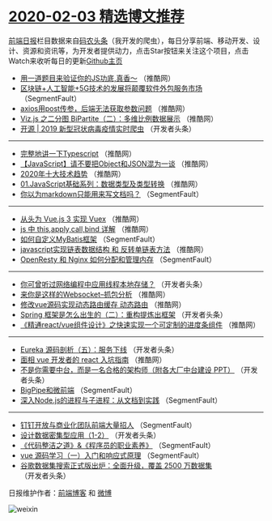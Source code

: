 # [2020-02-03 精选博文推荐](http://hao.caibaojian.com/date/2020/02/03)

[前端日报](http://caibaojian.com/c/news)栏目数据来自[码农头条](http://hao.caibaojian.com/)（我开发的爬虫），每日分享前端、移动开发、设计、资源和资讯等，为开发者提供动力，点击Star按钮来关注这个项目，点击Watch来收听每日的更新[Github主页](https://github.com/kujian/frontendDaily)
* [用一道题目来验证你的JS功底,真香～](http://hao.caibaojian.com/136912.html) （推酷网）
* [区块链+人工智能+5G技术的发展将颠覆软件外包服务市场](http://hao.caibaojian.com/136889.html) （SegmentFault）
* [axios用post传参，后端无法获取参数问题](http://hao.caibaojian.com/136911.html) （推酷网）
* [Viz.js 之二分图 BiPartite（二）：多维比例数据展示](http://hao.caibaojian.com/136906.html) （推酷网）
* [开源 | 2019 新型冠状病毒疫情实时爬虫](http://hao.caibaojian.com/136896.html) （开发者头条）

***
* [完整地讲一下Typescript](http://hao.caibaojian.com/136905.html) （推酷网）
* [【JavaScript】请不要把Object和JSON混为一谈](http://hao.caibaojian.com/136913.html) （推酷网）
* [2020年十大技术趋势](http://hao.caibaojian.com/136904.html) （推酷网）
* [01.JavaScript基础系列：数据类型及类型转换](http://hao.caibaojian.com/136907.html) （推酷网）
* [你以为markdown只能用来写文档吗？](http://hao.caibaojian.com/136886.html) （SegmentFault）

***
* [从头为 Vue.js 3 实现 Vuex](http://hao.caibaojian.com/136899.html) （推酷网）
* [js 中 this,apply,call,bind 详解](http://hao.caibaojian.com/136909.html) （推酷网）
* [如何自定义MyBatis框架](http://hao.caibaojian.com/136887.html) （SegmentFault）
* [javascript实现链表数据结构 和 反转单链表方法](http://hao.caibaojian.com/136910.html) （推酷网）
* [OpenResty 和 Nginx 如何分配和管理内存](http://hao.caibaojian.com/136881.html) （SegmentFault）

***
* [你可曾听过网络编程中应用线程本地存储？](http://hao.caibaojian.com/136895.html) （开发者头条）
* [来你是这样的Websocket&#8211;抓包分析](http://hao.caibaojian.com/136908.html) （推酷网）
* [修改vue源码实现动态路由缓存 动态路由](http://hao.caibaojian.com/136903.html) （推酷网）
* [Spring 框架是怎么出生的（二）：重构提炼出框架](http://hao.caibaojian.com/136893.html) （开发者头条）
* [《精通react/vue组件设计》之快速实现一个可定制的进度条组件](http://hao.caibaojian.com/136902.html) （推酷网）

***
* [Eureka 源码剖析（五）：服务下线](http://hao.caibaojian.com/136892.html) （开发者头条）
* [面相 vue 开发者的 react 入坑指南](http://hao.caibaojian.com/136900.html) （推酷网）
* [不是你需要中台，而是一名合格的架构师（附各大厂中台建设 PPT）](http://hao.caibaojian.com/136891.html) （开发者头条）
* [BigPipe和微前端](http://hao.caibaojian.com/136885.html) （SegmentFault）
* [深入Node.js的进程与子进程：从文档到实践](http://hao.caibaojian.com/136890.html) （SegmentFault）

***
* [钉钉开放与商业化团队前端大量招人](http://hao.caibaojian.com/136884.html) （SegmentFault）
* [设计数据密集型应用（1-2）](http://hao.caibaojian.com/136894.html) （开发者头条）
* [《代码整洁之道》&amp;《程序员的职业素养》](http://hao.caibaojian.com/136888.html) （SegmentFault）
* [vue 源码学习（一）入门和响应式原理](http://hao.caibaojian.com/136883.html) （SegmentFault）
* [谷歌数据集搜索正式版出炉：全面升级，覆盖 2500 万数据集](http://hao.caibaojian.com/136897.html) （开发者头条）

日报维护作者：[前端博客](http://caibaojian.com/) 和 [微博](http://caibaojian.com/go/weibo)

![weixin](https://user-images.githubusercontent.com/3055447/38468989-651132ac-3b80-11e8-8e6b-15122322a9d7.png)
